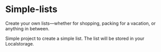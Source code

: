 # Simple-lists
Create your own lists—whether for shopping, packing for a vacation, or anything in between.

Simple project to create a simple list. The list will be stored in your Localstorage.
